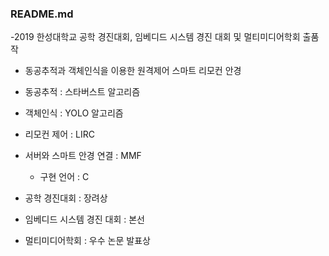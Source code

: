 ### README.md

-2019 한성대학교 공학 경진대회, 임베디드 시스템 경진 대회 및 멀티미디어학회 출품작

- 동공추적과 객체인식을 이용한 원격제어 스마트 리모컨 안경

- 동공추적 : 스타버스트 알고리즘
- 객체인식 : YOLO 알고리즘
- 리모컨 제어 : LIRC
- 서버와 스마트 안경 연결 : MMF
 
  - 구현 언어 : C

- 공학 경진대회 : 장려상  
- 임베디드 시스템 경진 대회 : 본선  
- 멀티미디어학회 : 우수 논문 발표상
